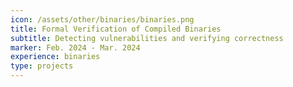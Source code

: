 ```yaml
---
icon: /assets/other/binaries/binaries.png
title: Formal Verification of Compiled Binaries
subtitle: Detecting vulnerabilities and verifying correctness
marker: Feb. 2024 - Mar. 2024
experience: binaries
type: projects 
---
```

